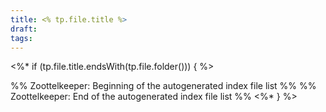 ```yaml
---
title: <% tp.file.title %>
draft: 
tags:
---
```



<%* if (tp.file.title.endsWith(tp.file.folder())) { %> 

%% Zoottelkeeper: Beginning of the autogenerated index file list %% %% Zoottelkeeper: End of the autogenerated index file list %% <%* } %>
